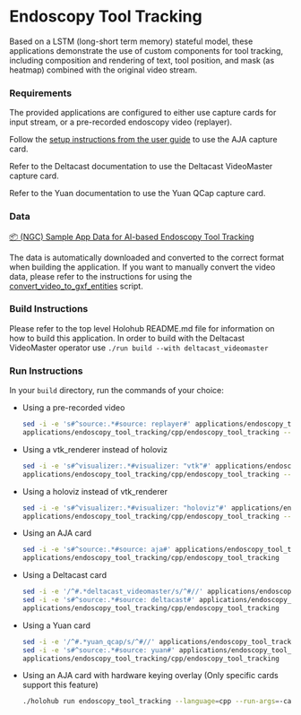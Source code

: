 # Endoscopy Tool Tracking

Based on a LSTM (long-short term memory) stateful model, these applications demonstrate the use of custom components for tool tracking, including composition and rendering of text, tool position, and mask (as heatmap) combined with the original video stream.

### Requirements

The provided applications are configured to either use capture cards for input stream, or a pre-recorded endoscopy video (replayer).

Follow the [setup instructions from the user guide](https://docs.nvidia.com/holoscan/sdk-user-guide/aja_setup.html) to use the AJA capture card.

Refer to the Deltacast documentation to use the Deltacast VideoMaster capture card.

Refer to the Yuan documentation to use the Yuan QCap capture card.

### Data

[📦️ (NGC) Sample App Data for AI-based Endoscopy Tool Tracking](https://catalog.ngc.nvidia.com/orgs/nvidia/teams/clara-holoscan/resources/holoscan_endoscopy_sample_data)

The data is automatically downloaded and converted to the correct format when building the application.
If you want to manually convert the video data, please refer to the instructions for using the [convert_video_to_gxf_entities](https://github.com/nvidia-holoscan/holoscan-sdk/tree/main/scripts#convert_video_to_gxf_entitiespy) script.


### Build Instructions

Please refer to the top level Holohub README.md file for information on how to build this application.
In order to build with the Deltacast VideoMaster operator use ```./run build --with deltacast_videomaster```

### Run Instructions

In your `build` directory, run the commands of your choice:

* Using a pre-recorded video
    ```bash
    sed -i -e 's#^source:.*#source: replayer#' applications/endoscopy_tool_tracking/cpp/endoscopy_tool_tracking.yaml
    applications/endoscopy_tool_tracking/cpp/endoscopy_tool_tracking --data <data_dir>/endoscopy
    ```

* Using a vtk_renderer instead of holoviz
    ```bash
    sed -i -e 's#^visualizer:.*#visualizer: "vtk"#' applications/endoscopy_tool_tracking/cpp/endoscopy_tool_tracking.yaml
    applications/endoscopy_tool_tracking/cpp/endoscopy_tool_tracking --data <data_dir>/endoscopy
    ```

* Using a holoviz instead of vtk_renderer
    ```bash
    sed -i -e 's#^visualizer:.*#visualizer: "holoviz"#' applications/endoscopy_tool_tracking/cpp/endoscopy_tool_tracking.yaml
    applications/endoscopy_tool_tracking/cpp/endoscopy_tool_tracking --data <data_dir>/endoscopy
    ```

* Using an AJA card
    ```bash
    sed -i -e 's#^source:.*#source: aja#' applications/endoscopy_tool_tracking/cpp/endoscopy_tool_tracking.yaml
    applications/endoscopy_tool_tracking/cpp/endoscopy_tool_tracking
    ```

* Using a Deltacast card
    ```bash
    sed -i -e '/^#.*deltacast_videomaster/s/^#//' applications/endoscopy_tool_tracking/cpp/endoscopy_tool_tracking.yaml
    sed -i -e 's#^source:.*#source: deltacast#' applications/endoscopy_tool_tracking/cpp/endoscopy_tool_tracking.yaml
    applications/endoscopy_tool_tracking/cpp/endoscopy_tool_tracking
    ```
* Using a Yuan card
    ```bash
    sed -i -e '/^#.*yuan_qcap/s/^#//' applications/endoscopy_tool_tracking/cpp/endoscopy_tool_tracking.yaml
    sed -i -e 's#^source:.*#source: yuan#' applications/endoscopy_tool_tracking/cpp/endoscopy_tool_tracking.yaml
    applications/endoscopy_tool_tracking/cpp/endoscopy_tool_tracking
    ```
* Using an AJA card with hardware keying overlay (Only specific cards support this feature)
    ```bash
    ./holohub run endoscopy_tool_tracking --language=cpp --run-args=-capplications/endoscopy_tool_tracking/cpp/endoscopy_tool_tracking_aja_overlay.yaml
    ```
